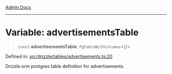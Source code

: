 [Admin Docs](/)

***

# Variable: advertisementsTable

> `const` **advertisementsTable**: `PgTableWithColumns`\<\{\}\>

Defined in: [src/drizzle/tables/advertisements.ts:20](https://github.com/PalisadoesFoundation/talawa-api/blob/37e2d6abe1cabaa02f97a3c6c418b81e8fcb5a13/src/drizzle/tables/advertisements.ts#L20)

Drizzle orm postgres table definition for advertisements.
